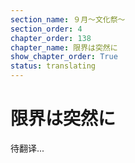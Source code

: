```yaml
---
section_name: ９月～文化祭～
section_order: 4
chapter_order: 138
chapter_name: 限界は突然に
show_chapter_order: True
status: translating
---
```


# 限界は突然に
待翻译...
